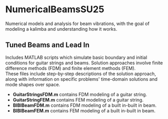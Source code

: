 # NumericalBeamsSU25
Numerical models and analysis for beam vibrations, with the goal of modeling a kalimba and understanding how it works.

## Tuned Beams and Lead In
Includes MATLAB scripts which simulate basic boundary and initial conditions for guitar strings and beams. Solution approaches involve finite difference methods (FDM) and finite element methods (FEM).  
These files include step-by-step descriptions of the solution approach, along with information on specific problems' time-domain solutions and mode shapes over space.
- **GuitarStringsFDM.m** contains FDM modeling of a guitar string.
- **GuitarStringFEM.m** contains FEM modeling of a guitar string.
- **BIBIBeamFDM.m** contains FDM modeling of a built in-built in beam.
- **BIBIBeamFEM.m** contains FEM modeling of a built in-built in beam.
